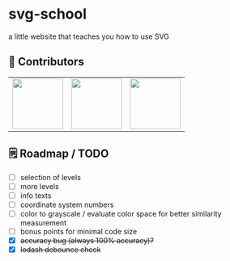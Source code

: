 # svg-school

a little website that teaches you how to use SVG

## 👥 Contributors

<table>
    <tr>
        <td>
            <a href="https://github.com/FlorianFe">
                <img width="100" src="https://avatars.githubusercontent.com/u/19766850?v=4">
            </a>
        </td>
        <td>
            <a href="https://github.com/TobiObeck">
                <img width="100" src="https://avatars.githubusercontent.com/u/13554426?v=4">
            </a>
        </td>
        <td>
            <a href="https://github.com/mankinskin">
                <img width="100" src="https://avatars.githubusercontent.com/u/20745737?v=4">
            </a>
        </td>
    </tr>
</table>

## 🗒 Roadmap / TODO

- [ ] selection of levels
- [ ] more levels
- [ ] info texts
- [ ] coordinate system numbers
- [ ] color to grayscale / evaluate color space for better similarity measurement
- [ ] bonus points for minimal code size
- [x] ~~accuracy bug (always 100% accuracy)?~~
- [x] ~~lodash debounce check~~

